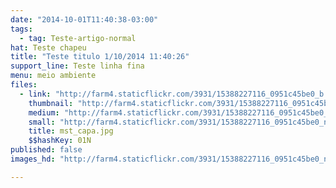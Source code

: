 ```yaml
---
date: "2014-10-01T11:40:38-03:00"
tags:
  - tag: Teste-artigo-normal
hat: Teste chapeu
title: "Teste titulo 1/10/2014 11:40:26"
support_line: Teste linha fina
menu: meio ambiente
files:
  - link: "http://farm4.staticflickr.com/3931/15388227116_0951c45be0_b.jpg"
    thumbnail: "http://farm4.staticflickr.com/3931/15388227116_0951c45be0_t.jpg"
    medium: "http://farm4.staticflickr.com/3931/15388227116_0951c45be0_z.jpg"
    small: "http://farm4.staticflickr.com/3931/15388227116_0951c45be0_n.jpg"
    title: mst_capa.jpg
    $$hashKey: 01N
published: false
images_hd: "http://farm4.staticflickr.com/3931/15388227116_0951c45be0_n.jpg"

---
```

